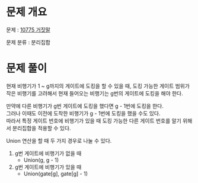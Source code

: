 # 문제 개요

문제 : [10775 거짓말](https://www.acmicpc.net/problem/10775)

문제 분류 : 분리집합

# 문제 풀이

현재 비행기가 1 ~ g까지의 게이트에 도킹을 할 수 있을 때, 도킹 가능한 게이트 범위가 작은 비행기를 고려해서 현재 들어오는 비행기는 g번의 게이트에 도킹을 해야 한다.

만약에 다른 비행기가 g번 게이트에 도킹을 했다면 g - 1번에 도킹을 한다.  
그러나 이때도 이전에 도착한 비행기가 g - 1번에 도킹을 했을 수도 있다.  
따라서 특정 게이트 번호에 비행기가 있을 때 도킹 가능한 다른 게이트 번호를 알기 위해서 분리집합을 적용할 수 있다.

Union 연산을 할 때 두 가지 경우로 나눌 수 있다.

1. g번 게이트에 비행기가 없을 때
   - Union(g, g - 1)
2. g번 게이트에 비행기가 있을 때
   - Union(gate[g], gate[g] - 1)
